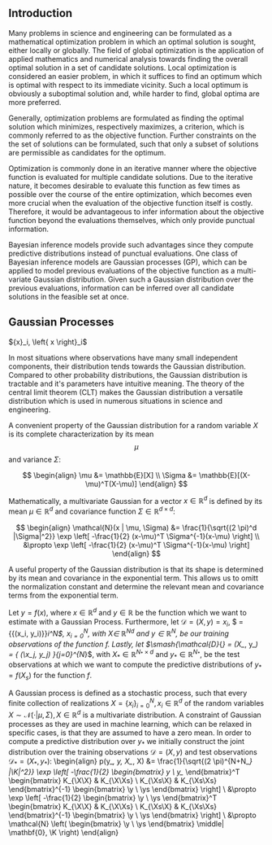 <script type="text/x-mathjax-config">
MathJax.Hub.Config({
  CommonHTML: {
    scale: 130
  }
});
</script>
<script type="text/x-mathjax-config">
  MathJax.Hub.Config({
    tex2jax: {
      inlineMath: [ ['$','$'], ["\\(","\\)"] ],
      processEscapes: true
    }
  });
</script>
<script type="text/javascript" async
src="https://cdn.mathjax.org/mathjax/latest/MathJax.js?config=TeX-MML-AM_CHTML">
</script>


## Introduction

Many problems in science and engineering can be formulated as a mathematical optimization problem in which an optimal solution is sought, either locally or globally.
The field of global optimization is the application of applied mathematics and numerical analysis towards finding the overall optimal solution in a set of candidate solutions.
Local optimization is considered an easier problem, in which it suffices to find an optimum which is optimal with respect to its immediate vicinity.
Such a local optimum is obviously a suboptimal solution and, while harder to find, global optima are more preferred.

Generally, optimization problems are formulated as finding the optimal solution which minimizes, respectively maximizes, a criterion, which is commonly referred to as the objective function.
Further constraints on the the set of solutions can be formulated, such that only a subset of solutions are permissible as candidates for the optimum.

Optimization is commonly done in an iterative manner where the objective function is evaluated for multiple candidate solutions.
Due to the iterative nature, it becomes desirable to evaluate this function as few times as possible over the course of the entire optimization, which becomes even more crucial when the evaluation of the objective function itself is costly.
Therefore, it would be advantageous to infer information about the objective function beyond the evaluations themselves, which only provide punctual information.

Bayesian inference models provide such advantages since they compute predictive distributions instead of punctual evaluations.
One class of Bayesian inference models are Gaussian processes (GP), which can be applied to model previous evaluations of the objective function as a multi-variate Gaussian distribution.
Given such a Gaussian distribution over the previous evaluations, information can be inferred over all candidate solutions in the feasible set at once.

## Gaussian Processes

${x}_i, \left{ x \right}_i$

In most situations where observations have many small independent components, their distribution tends towards the Gaussian distribution.
Compared to other probability distributions, the Gaussian distribution is tractable and it's parameters have intuitive meaning.
The theory of the central limit theorem (CLT) makes the Gaussian distribution a versatile distribution which is used in numerous situations in science and engineering.

A convenient property of the Gaussian distribution for a random variable $X$ is its complete characterization by its mean $$\mu$$ and variance $\Sigma$:

$$
\begin{align}
     \mu &= \mathbb{E}[X] \\
     \Sigma &= \mathbb{E}[(X-\mu)^T(X-\mu)]
\end{align}
$$

Mathematically, a multivariate Gaussian for a vector $x \in \mathbb{R}^d$ is defined by its mean $\mu \in \mathbb{R}^d$ and covariance function $\Sigma \in \mathbb{R}^{d \times d}$:

$$
\begin{align}
          \mathcal{N}(x | \mu, \Sigma) &=
               \frac{1}{\sqrt{(2 \pi)^d |\Sigma|^2}}
               \exp \left[
               -\frac{1}{2}
               (x-\mu)^T \Sigma^{-1}(x-\mu)
               \right] \\
               &\propto
               \exp \left[
               -\frac{1}{2}
               (x-\mu)^T \Sigma^{-1}(x-\mu)
               \right]
\end{align}
$$

A useful property of the Gaussian distribution is that its shape is determined by its mean and covariance in the exponential term.
This allows us to omitt the normalization constant and determine the relevant mean and covariance terms from the exponential term.

Let $y=f(x)$, where $x \in \mathbb{R}^d$ and $y \in \mathbb{R}$ be the function which we want to estimate with a Gaussian Process.
Furthermore, let $\mathcal{D} = (X, y) = x_i$, $ = {\{(x_i, y_i)\}}_i^N$, $x_{i=0}^N$, with $X \in$ $\mathbb{R}^{N d}$ and $y \in \mathbb{R}^{N}$, be our training observations of the function $f$.
Lastly, let $\smash{\mathcal{D}_{*} = (X_*, y_*) = \{ (\x_j, y_j) \}_{j=0}^{N_*}$, with $X_* \in \mathbb{R}^{N_* \times d}$ and $y_* \in \mathbb{R}^{N_*}$, be the test observations at which we want to compute the predictive distributions of $y_* =f(X_s)$ for the function $f$.

A Gaussian process is defined as a stochastic process, such that every finite collection of realizations $X=\{ x_i \}_{i=0}^N, x_i \in \mathbb{R}^d$ of the random variables $X \sim \mathcal{N}( \cdot  |  \mu, \Sigma), X \in \mathbb{R}^d$ is a multivariate distribution.
A constraint of Gaussian processes as they are used in machine learning, which can be relaxed in specific cases, is that they are assumed to have a zero mean.
In order to compute a predictive distribution over $y_*$ we initially construct the joint distribution over the training observations $\mathcal{D} = (X,y)$ and test observations $\mathcal{D}_* = (X_*,y_*)$:
\begin{align}
     p(y_*, y, X_*, X) &= \frac{1}{\sqrt{(2 \pi)^{N+N_*} |\K|^2}}
     \exp \left[
     -\frac{1}{2}
     \begin{bmatrix}
          y \\
          y_*
     \end{bmatrix}^T
     \begin{bmatrix}
          K_{\X\X} & K_{\X\Xs} \\
          K_{\Xs\X} & K_{\Xs\Xs}
     \end{bmatrix}^{-1}
     \begin{bmatrix}
          \y \\
          \ys
     \end{bmatrix}
     \right] \\
     &\propto
     \exp \left[
     -\frac{1}{2}
     \begin{bmatrix}
          \y \\
          \ys
     \end{bmatrix}^T
     \begin{bmatrix}
          K_{\X\X} & K_{\X\Xs} \\
          K_{\Xs\X} & K_{\Xs\Xs}
     \end{bmatrix}^{-1}
     \begin{bmatrix}
          \y \\
          \ys
     \end{bmatrix}
     \right] \\
     &\propto
     \mathcal{N}
     \left(
     \begin{bmatrix}
          \y \\
          \ys
     \end{bmatrix} \middle|
     \mathbf{0}, \K
     \right)
\end{align}
